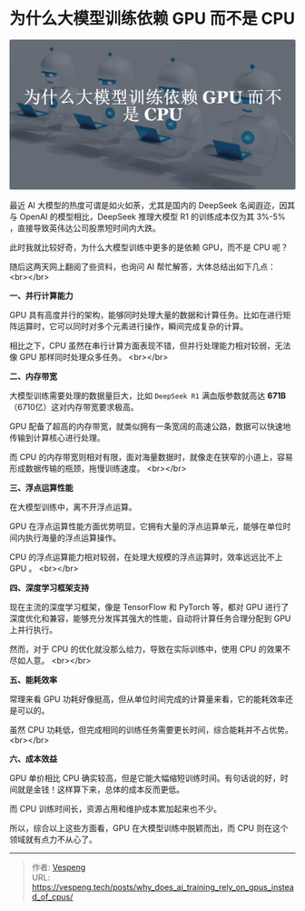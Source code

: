 # 为什么大模型训练依赖 GPU 而不是 CPU


![img.png](./images/img.png)

最近 AI 大模型的热度可谓是如火如荼，尤其是国内的 DeepSeek 名闻遐迩，因其与 OpenAI 的模型相比，DeepSeek 推理大模型 R1 的训练成本仅为其 3%-5%‌ ，直接导致英伟达公司股票短时间内大跌。

此时我就比较好奇，为什么大模型训练中更多的是依赖 GPU，而不是 CPU 呢？

随后这两天网上翻阅了些资料，也询问 AI 帮忙解答，大体总结出如下几点：
&lt;br&gt;&lt;/br&gt;

**一、并行计算能力**

GPU 具有高度并行的架构，能够同时处理大量的数据和计算任务。比如在进行矩阵运算时，它可以同时对多个元素进行操作，瞬间完成复杂的计算。

相比之下，CPU 虽然在串行计算方面表现不错，但并行处理能力相对较弱，无法像 GPU 那样同时处理众多任务。
&lt;br&gt;&lt;/br&gt;

**二、内存带宽**

大模型训练需要处理的数据量巨大，比如 `DeepSeek R1` 满血版参数就高达 **671B** （6710亿）这对内存带宽要求极高。

GPU 配备了超高的内存带宽，就类似拥有一条宽阔的高速公路，数据可以快速地传输到计算核心进行处理。

而 CPU 的内存带宽则相对有限，面对海量数据时，就像走在狭窄的小道上，容易形成数据传输的瓶颈，拖慢训练速度。
&lt;br&gt;&lt;/br&gt;

**三、浮点运算性能**

在大模型训练中，离不开浮点运算。

GPU 在浮点运算性能方面优势明显，它拥有大量的浮点运算单元，能够在单位时间内执行海量的浮点运算操作。

CPU 的浮点运算能力相对较弱，在处理大规模的浮点运算时，效率远远比不上 GPU 。
&lt;br&gt;&lt;/br&gt;

**四、深度学习框架支持**

现在主流的深度学习框架，像是 TensorFlow 和 PyTorch 等，都对 GPU 进行了深度优化和兼容，能够充分发挥其强大的性能，自动将计算任务合理分配到 GPU 上并行执行。

然而，对于 CPU 的优化就没那么给力，导致在实际训练中，使用 CPU 的效果不尽如人意。
&lt;br&gt;&lt;/br&gt;

**五、能耗效率**

常理来看 GPU 功耗好像挺高，但从单位时间完成的计算量来看，它的能耗效率还是可以的。

虽然 CPU 功耗低，但完成相同的训练任务需要更长时间，综合能耗并不占优势。
&lt;br&gt;&lt;/br&gt;

**六、成本效益**

GPU 单价相比 CPU 确实较高，但是它能大幅缩短训练时间。有句话说的好，时间就是金钱！这样算下来，总体的成本反而更低。

而 CPU 训练时间长，资源占用和维护成本累加起来也不少。

所以，综合以上这些方面看，GPU 在大模型训练中脱颖而出，而 CPU 则在这个领域就有点力不从心了。


---

> 作者: [Vespeng](https://github.com/vespeng/)  
> URL: https://vespeng.tech/posts/why_does_ai_training_rely_on_gpus_instead_of_cpus/  

